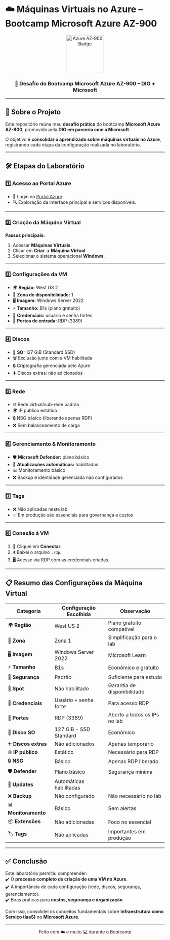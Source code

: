 # ☁️ Máquinas Virtuais no Azure – Bootcamp Microsoft Azure AZ-900  

<div align="center">  
  <img src="https://learn.microsoft.com/en-us/media/learn/certification/badges/microsoft-certified-fundamentals-badge.svg" width="120px" alt="Azure AZ-900 Badge"/>  
  <h3>🚀 Desafio do Bootcamp Microsoft Azure AZ-900 – DIO + Microsoft</h3>  
</div>  

---

## 📖 Sobre o Projeto  

Este repositório reúne meu **desafio prático** do bootcamp **Microsoft Azure AZ-900**, promovido pela **DIO em parceria com a Microsoft**.  

O objetivo é **consolidar o aprendizado sobre máquinas virtuais no Azure**, registrando cada etapa da configuração realizada no laboratório.  

---

## 🛠️ Etapas do Laboratório  

### 1️⃣ Acesso ao Portal Azure  
- 🔑 Login no [Portal Azure](https://portal.azure.com).  
- 🔍 Exploração da interface principal e serviços disponíveis.  

---

### 2️⃣ Criação da Máquina Virtual  

**Passos principais:**  
1. Acessar **Máquinas Virtuais**.  
2. Clicar em **Criar → Máquina Virtual**.  
3. Selecionar o sistema operacional **Windows**.  

---

### 3️⃣ Configurações da VM  

- 🌍 **Região:** West US 2  
- 🏢 **Zona de disponibilidade:** 1  
- 🖥️ **Imagem:** Windows Server 2022  
- ⚡ **Tamanho:** B1s (plano gratuito)  
- 🔐 **Credenciais:** usuário e senha fortes  
- 📡 **Portas de entrada:** RDP (3389)  

---

### 4️⃣ Discos  

- 💽 **SO:** 127 GiB (Standard SSD)  
- 🗑️ Exclusão junto com a VM habilitada  
- 🔒 Criptografia gerenciada pelo Azure  
- ➕ Discos extras: não adicionados  

---

### 5️⃣ Rede  

- 🌐 Rede virtual/sub-rede padrão  
- 🌍 IP público estático  
- 🔒 NSG básico (liberando apenas RDP)  
- ❌ Sem balanceamento de carga  

---

### 6️⃣ Gerenciamento & Monitoramento  

- 🛡️ **Microsoft Defender:** plano básico  
- 🔄 **Atualizações automáticas:** habilitadas  
- 📊 Monitoramento básico  
- ❌ Backup e identidade gerenciada não configurados  

---

### 7️⃣ Tags  

- ❌ Não aplicadas neste lab  
- ✅ Em produção são essenciais para governança e custos  

---

### 8️⃣ Conexão à VM  

1. 🔗 Cliquei em **Conectar**.  
2. ⬇️ Baixei o arquivo `.rdp`.  
3. 🖥️ Acesse via RDP com as credenciais criadas.  

---

## 📋 Resumo das Configurações da Máquina Virtual  

| Categoria        | Configuração Escolhida | Observação |
|------------------|------------------------|------------|
| 🌍 **Região**    | West US 2              | Plano gratuito compatível |
| 🏢 **Zona**      | Zona 1                 | Simplificação para o lab |
| 🖥️ **Imagem**   | Windows Server 2022    | Microsoft Learn |
| ⚡ **Tamanho**   | B1s                    | Econômico e gratuito |
| 🔐 **Segurança** | Padrão                 | Suficiente para estudo |
| 💸 **Spot**      | Não habilitado         | Garantia de disponibilidade |
| 👤 **Credenciais**| Usuário + senha forte | Para acesso RDP |
| 📡 **Portas**    | RDP (3389)             | Aberto a todos os IPs no lab |
| 💽 **Disco SO**  | 127 GiB - SSD Standard | Econômico |
| ➕ **Discos extras** | Não adicionados    | Apenas temporário |
| 🌐 **IP público**| Estático               | Necessário para RDP |
| 🔒 **NSG**       | Básico                 | Apenas RDP liberado |
| 🛡️ **Defender** | Plano básico           | Segurança mínima |
| 🔄 **Updates**   | Automáticas habilitadas| |
| ❌ **Backup**    | Não configurado        | Não necessário no lab |
| 📊 **Monitoramento**| Básico              | Sem alertas |
| 📦 **Extensões** | Não adicionadas        | Foco no essencial |
| 🏷️ **Tags**     | Não aplicadas          | Importantes em produção |

---

## ✅ Conclusão  

Este laboratório permitiu compreender:  
✔️ O **processo completo de criação de uma VM no Azure**.  
✔️ A importância de cada configuração (rede, discos, segurança, gerenciamento).  
✔️ Boas práticas para **custos, segurança e organização**.  

Com isso, consolidei os conceitos fundamentais sobre **Infraestrutura como Serviço (IaaS)** no **Microsoft Azure**.  

---

<div align="center">  
  Feito com ☁️ e muito 💻 durante o Bootcamp  
</div>

